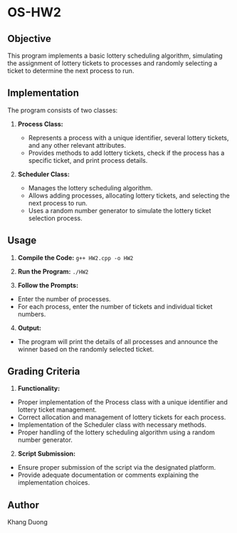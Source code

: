 # OS-HW2

## Objective

This program implements a basic lottery scheduling algorithm, simulating the assignment of lottery tickets to processes and randomly selecting a ticket to determine the next process to run.

## Implementation

The program consists of two classes:

1. **Process Class:**
   - Represents a process with a unique identifier, several lottery tickets, and any other relevant attributes.
   - Provides methods to add lottery tickets, check if the process has a specific ticket, and print process details.

2. **Scheduler Class:**
   - Manages the lottery scheduling algorithm.
   - Allows adding processes, allocating lottery tickets, and selecting the next process to run.
   - Uses a random number generator to simulate the lottery ticket selection process.

## Usage

1. **Compile the Code:**
```g++ HW2.cpp -o HW2```

2. **Run the Program:**
```./HW2```

3. **Follow the Prompts:**
- Enter the number of processes.
- For each process, enter the number of tickets and individual ticket numbers.

4. **Output:**
- The program will print the details of all processes and announce the winner based on the randomly selected ticket.

## Grading Criteria

1. **Functionality:**
- Proper implementation of the Process class with a unique identifier and lottery ticket management.
- Correct allocation and management of lottery tickets for each process.
- Implementation of the Scheduler class with necessary methods.
- Proper handling of the lottery scheduling algorithm using a random number generator.

2. **Script Submission:**
- Ensure proper submission of the script via the designated platform.
- Provide adequate documentation or comments explaining the implementation choices.

## Author

Khang Duong

